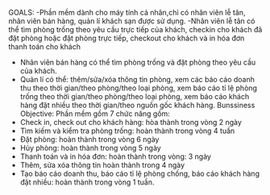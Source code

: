 GOALS: 
  -Phần mềm dành cho máy tính cá nhân,chỉ có nhân viên lễ tân, nhân viên bán hàng, quản lí khách sạn được sử dụng.
  -Nhân viên lễ tân có thể tìm phòng trống theo yêu cầu trực tiếp của khách, checkin cho khách đã đặt phòng hoặc đặt phòng trực tiếp, checkout cho khách và in hóa đơn thanh toán cho khách
  - Nhân viên bán hàng có thể tìm phòng trống và đặt phòng theo yêu cầu của khách.
  - Quản lí có thể: thêm/sửa/xóa thông tin phòng, xem các báo cáo doanh thu theo thời gian/theo phòng/theo loại phòng, xem báo cáo tỉ lệ phòng trống theo thời gian/theo phòng/theo loại phòng, xem báo cáo khách hàng đặt nhiều theo thời gian/theo nguồn gốc khách hàng.
Bunssiness Objective: Phần mềm gồm 7 chức năng gồm:
  - Check in, check out cho khách hàng: hòa thành trong vòng 2 ngày
  - Tìm kiếm và kiểm tra phòng trống: hoàn thành trong vòng 4 tuần
  - Đặt phòng: hoàn thành trong vòng 6 ngày
  - Hủy phòng: hoàn thành trong vòng 5 ngày
  - Thanh toán và in hóa đơn: hoàn thành trong vòng: 3 ngày
  - Thêm, sửa xóa thông tin hoàn thành trong 4 ngày
  - Tạo báo cáo doanh thu, báo cáo tỉ lệ phòng chống, báo cáo khách hàng đặt nhiều: hoàn thành trong vòng 1 tuần.

